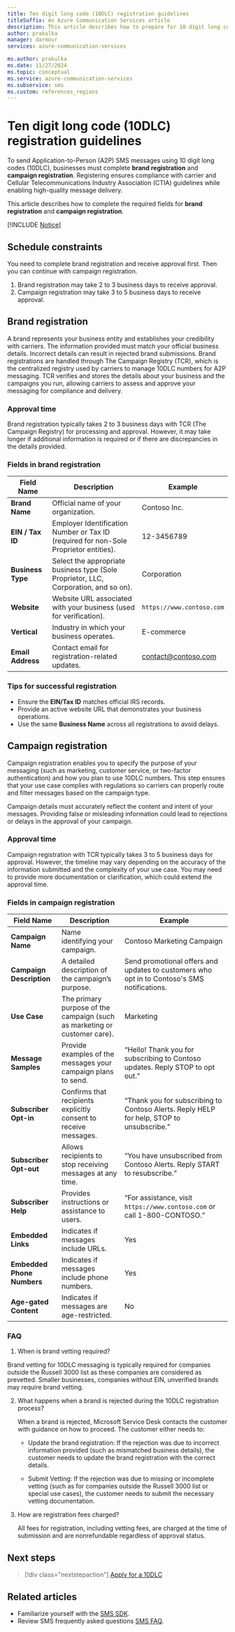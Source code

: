 ```yaml
---
title: Ten digit long code (10DLC) registration guidelines
titleSuffix: An Azure Communication Services article
description: This article describes how to prepare for 10 digit long code (10DLC) brand registration and campaign registration.
author: prakulka
manager: darmour
services: azure-communication-services

ms.author: prakulka
ms.date: 11/27/2024
ms.topic: conceptual
ms.service: azure-communication-services
ms.subservice: sms
ms.custom: references_regions
---
```


# Ten digit long code (10DLC) registration guidelines

To send Application-to-Person (A2P) SMS messages using 10 digit long codes (10DLC), businesses must complete **brand registration** and **campaign registration**. Registering ensures compliance with carrier and Cellular Telecommunications Industry Association (CTIA) guidelines while enabling high-quality message delivery.

This article describes how to complete the required fields for **brand registration** and **campaign registration**.

[!INCLUDE [Notice](../../includes/public-preview-include.md)]

## Schedule constraints

You need to complete brand registration and receive approval first. Then you can continue with campaign registration.

1. Brand registration may take 2 to 3 business days to receive approval.
2. Campaign registration may take 3 to 5 business days to receive approval.

## Brand registration

A brand represents your business entity and establishes your credibility with carriers. The information provided must match your official business details. Incorrect details can result in rejected brand submissions. Brand registrations are handled through The Campaign Registry (TCR), which is the centralized registry used by carriers to manage 10DLC numbers for A2P messaging. TCR verifies and stores the details about your business and the campaigns you run, allowing carriers to assess and approve your messaging for compliance and delivery.

### Approval time

Brand registration typically takes 2 to 3 business days with TCR (The Campaign Registry) for processing and approval. However, it may take longer if additional information is required or if there are discrepancies in the details provided.

### Fields in brand registration

| Field Name | Description | Example |
| --- | --- | --- |
| **Brand Name**     | Official name of your organization. | Contoso Inc. |
| **EIN / Tax ID**   | Employer Identification Number or Tax ID (required for non-Sole Proprietor entities). | 12-3456789 |
| **Business Type**  | Select the appropriate business type (Sole Proprietor, LLC, Corporation, and so on). | Corporation |
| **Website**        | Website URL associated with your business (used for verification). | `https://www.contoso.com` |
| **Vertical**       | Industry in which your business operates. | E-commerce |
| **Email Address**  | Contact email for registration-related updates. | contact@contoso.com |

### Tips for successful registration

- Ensure the **EIN/Tax ID** matches official IRS records.
- Provide an active website URL that demonstrates your business operations.
- Use the same **Business Name** across all registrations to avoid delays.

## Campaign registration

Campaign registration enables you to specify the purpose of your messaging (such as marketing, customer service, or two-factor authentication) and how you plan to use 10DLC numbers. This step ensures that your use case complies with regulations so carriers can properly route and filter messages based on the campaign type.

Campaign details must accurately reflect the content and intent of your messages. Providing false or misleading information could lead to rejections or delays in the approval of your campaign.

### Approval time

Campaign registration with TCR typically takes 3 to 5 business days for approval. However, the timeline may vary depending on the accuracy of the information submitted and the complexity of your use case. You may need to provide more documentation or clarification, which could extend the approval time.

### Fields in campaign registration


| Field Name | Description | Example |
| --- | --- | --- |
| **Campaign Name**        | Name identifying your campaign. | Contoso Marketing Campaign |
| **Campaign Description** | A detailed description of the campaign’s purpose.  | Send promotional offers and updates to customers who opt in to Contoso's SMS notifications. |
| **Use Case**             | The primary purpose of the campaign (such as marketing or customer care). | Marketing |
| **Message Samples**      | Provide examples of the messages your campaign plans to send. | “Hello! Thank you for subscribing to Contoso updates. Reply STOP to opt out.” |
| **Subscriber Opt-in**     | Confirms that recipients explicitly consent to receive messages. | “Thank you for subscribing to Contoso Alerts. Reply HELP for help, STOP to unsubscribe.” |
| **Subscriber Opt-out**    | Allows recipients to stop receiving messages at any time. | “You have unsubscribed from Contoso Alerts. Reply START to resubscribe.” |
| **Subscriber Help**       | Provides instructions or assistance to users. | “For assistance, visit `https://www.contoso.com` or call 1-800-CONTOSO.” |
| **Embedded Links**        | Indicates if messages include URLs. | Yes |
| **Embedded Phone Numbers**| Indicates if messages include phone numbers. | Yes |
| **Age-gated Content**     | Indicates if messages are age-restricted. | No |

### FAQ

1. When is brand vetting required?

Brand vetting for 10DLC messaging is typically required for companies outside the Russell 3000 list as these companies are considered as prevetted. Smaller businesses, companies without EIN, unverified brands may require brand vetting.

2. What happens when a brand is rejected during the 10DLC registration process?

   When a brand is rejected, Microsoft Service Desk contacts the customer with guidance on how to proceed. The customer either needs to:
   - Update the brand registration: If the rejection was due to incorrect information provided (such as mismatched business details), the customer needs to update the brand registration with the correct details.
   
   - Submit Vetting: If the rejection was due to missing or incomplete vetting (such as for companies outside the Russell 3000 list or special use cases), the customer needs to submit the necessary vetting documentation.
   
3. How are registration fees charged?

   All fees for registration, including vetting fees, are charged at the time of submission and are nonrefundable regardless of approval status.

## Next steps

> [!div class="nextstepaction"]
> [Apply for a 10DLC](../../quickstarts/sms/apply-for-ten-digit-long-code.md)

## Related articles

- Familiarize yourself with the [SMS SDK](../sms/sdk-features.md).
- Review SMS frequently asked questions [SMS FAQ](../sms/sms-faq.md).
